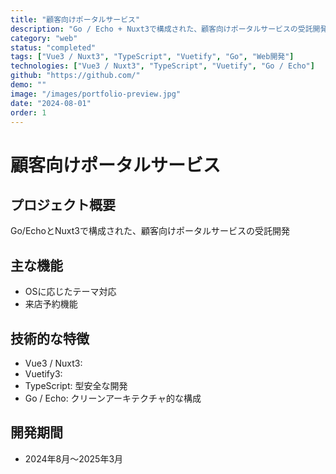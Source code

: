 ```yaml
---
title: "顧客向けポータルサービス"
description: "Go / Echo + Nuxt3で構成された、顧客向けポータルサービスの受託開発"
category: "web"
status: "completed"
tags: ["Vue3 / Nuxt3", "TypeScript", "Vuetify", "Go", "Web開発"]
technologies: ["Vue3 / Nuxt3", "TypeScript", "Vuetify", "Go / Echo"]
github: "https://github.com/"
demo: ""
image: "/images/portfolio-preview.jpg"
date: "2024-08-01"
order: 1
---
```


# 顧客向けポータルサービス

## プロジェクト概要

Go/EchoとNuxt3で構成された、顧客向けポータルサービスの受託開発

## 主な機能

- OSに応じたテーマ対応
- 来店予約機能

## 技術的な特徴

- Vue3 / Nuxt3: 
- Vuetify3: 
- TypeScript: 型安全な開発
- Go / Echo: クリーンアーキテクチャ的な構成

## 開発期間

- 2024年8月〜2025年3月